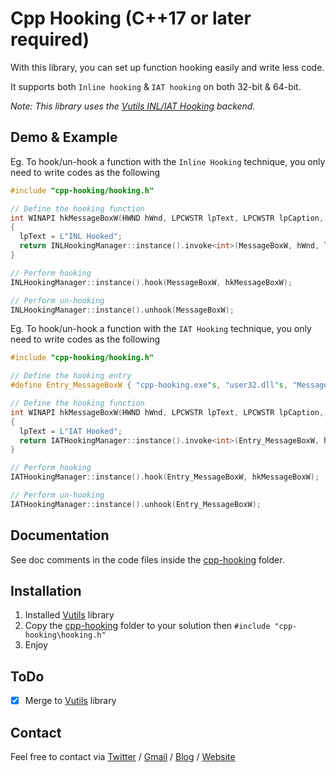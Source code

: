 # Cpp Hooking (C++17 or later required)

With this library, you can set up function hooking easily and write less code.

It supports both `Inline hooking` & `IAT hooking` on both 32-bit & 64-bit.

*Note: This library uses the [Vutils INL/IAT Hooking](https://github.com/vic4key/Vutils/tree/54c7da0d9e1933932d357d0802a8e691b005388a) backend.*

## Demo & Example

Eg. To hook/un-hook a function with the `Inline Hooking` technique, you only need to write codes as the following

```cpp
#include "cpp-hooking/hooking.h"

// Define the hooking function
int WINAPI hkMessageBoxW(HWND hWnd, LPCWSTR lpText, LPCWSTR lpCaption, UINT uType)
{
  lpText = L"INL Hooked";
  return INLHookingManager::instance().invoke<int>(MessageBoxW, hWnd, lpText, lpCaption, uType);
}

// Perform hooking
INLHookingManager::instance().hook(MessageBoxW, hkMessageBoxW);

// Perform un-hooking
INLHookingManager::instance().unhook(MessageBoxW);
```

Eg. To hook/un-hook a function with the `IAT Hooking` technique, you only need to write codes as the following

```cpp
#include "cpp-hooking/hooking.h"

// Define the hooking entry
#define Entry_MessageBoxW { "cpp-hooking.exe"s, "user32.dll"s, "MessageBoxW"s }

// Define the hooking function
int WINAPI hkMessageBoxW(HWND hWnd, LPCWSTR lpText, LPCWSTR lpCaption, UINT uType)
{
  lpText = L"IAT Hooked";
  return IATHookingManager::instance().invoke<int>(Entry_MessageBoxW, hWnd, lpText, lpCaption, uType);
}

// Perform hooking
IATHookingManager::instance().hook(Entry_MessageBoxW, hkMessageBoxW);

// Perform un-hooking
IATHookingManager::instance().unhook(Entry_MessageBoxW);
```

## Documentation

See doc comments in the code files inside the [cpp-hooking](cpp-hooking) folder.

## Installation

1. Installed [Vutils](https://github.com/vic4key/Vutils.git) library
2. Copy the [cpp-hooking](cpp-hooking) folder to your solution then `#include "cpp-hooking\hooking.h"`
3. Enjoy

## ToDo

- [x] Merge to [Vutils](https://github.com/vic4key/Vutils.git) library

## Contact
Feel free to contact via [Twitter](https://twitter.com/vic4key) / [Gmail](mailto:vic4key@gmail.com) / [Blog](https://blog.vic.onl/) / [Website](https://vic.onl/)
